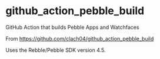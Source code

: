 # github_action_pebble_build

GitHub Action that builds Pebble Apps and Watchfaces

From https://github.com/clach04/github_action_pebble_build

Uses the Rebble/Pebble SDK version 4.5.

